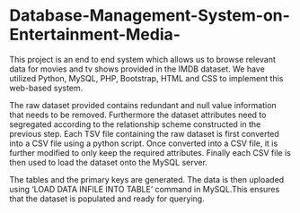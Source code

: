 # Database-Management-System-on-Entertainment-Media- #
This project is an end to end system which allows us to browse relevant data for movies and tv shows provided in the IMDB dataset. We have utilized Python, MySQL, PHP, Bootstrap, HTML and CSS to implement this web-based system.

The raw dataset provided contains redundant and null value information that needs to be removed. Furthermore the dataset attributes need to segregated according to the relationship scheme constructed in the previous step. Each TSV file containing the raw dataset is first converted into a CSV file using a python script. Once converted into a CSV file, it is further modified to only keep the required attributes. Finally each CSV file is then used to load the dataset onto the MySQL server.

The tables and the primary keys are generated. The data is then uploaded using ‘LOAD DATA INFILE <file> INTO TABLE’ command in MySQL.This ensures that the dataset is populated and ready for querying.
